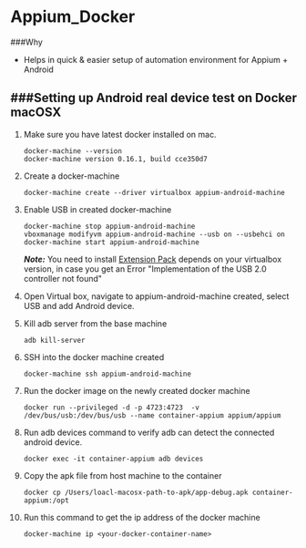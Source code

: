 # Appium_Docker

###Why
- Helps in quick & easier setup of automation environment for Appium + Android

###Setting up Android real device test on Docker macOSX
---
1. Make sure you have latest docker installed on mac.
 
     ```
     docker-machine --version
     docker-machine version 0.16.1, build cce350d7
     ```
2. Create a docker-machine

    ```
    docker-machine create --driver virtualbox appium-android-machine
    ```
    
3. Enable USB in created docker-machine

    ```
    docker-machine stop appium-android-machine
    vboxmanage modifyvm appium-android-machine --usb on --usbehci on
    docker-machine start appium-android-machine
    ```
    
    ***Note:***
	You need to install [Extension Pack](https://download.virtualbox.org/virtualbox/6.0.8/Oracle_VM_VirtualBox_Extension_Pack-6.0.8.vbox-extpack) depends on your virtualbox version, in case you get an Error "Implementation of the USB 2.0 controller not found"

4. Open Virtual box, navigate to appium-android-machine created, select USB and add Android device.

5. Kill adb server from the base machine
    ```
    adb kill-server
    ```
6. SSH into the docker machine created
   
   ```
   docker-machine ssh appium-android-machine
   ```

7. Run the docker image on the newly created docker machine

    ```
    docker run --privileged -d -p 4723:4723  -v /dev/bus/usb:/dev/bus/usb --name container-appium appium/appium
    ```

8. Run adb devices command to verify adb can detect the connected android device.
   
   ```
   docker exec -it container-appium adb devices
   ```
   
9. Copy the apk file from host machine to the container

   ```
   docker cp /Users/loacl-macosx-path-to-apk/app-debug.apk container-appium:/opt
   ```
   
10. Run this command to get the ip address of the docker machine

    ```
    docker-machine ip <your-docker-container-name>
    ```